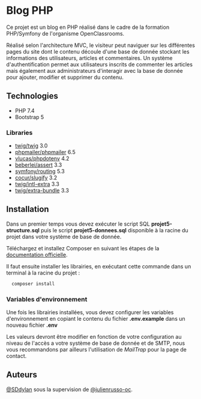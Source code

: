 
# Blog PHP

Ce projet est un blog en PHP réalisé dans le cadre de la formation PHP/Symfony de l'organisme OpenClassrooms.  

Réalisé selon l'architecture MVC, le visiteur peut naviguer sur les différentes pages du site dont le contenu découle d'une base de donnée stockant les informations des utilisateurs, articles et commentaires.
Un système d'authentification permet aux utilisateurs inscrits de commenter les articles mais également aux administrateurs d'interagir avec la base de donnée pour ajouter, modifier et supprimer du contenu.

## Technologies

* PHP 7.4
* Bootstrap 5

### Libraries

* [twig/twig](https://twig.symfony.com/) 3.0
* [phpmailer/phpmailer](https://github.com/PHPMailer/PHPMailer) 6.5
* [vlucas/phpdotenv](https://github.com/vlucas/phpdotenv) 4.2
* [beberlei/assert](https://github.com/beberlei/assert) 3.3
* [symfony/routing](https://github.com/beberlei/assert) 5.3
* [cocur/slugify](https://github.com/cocur/slugify) 3.2
* [twig/intl-extra](https://github.com/twigphp/intl-extra) 3.3
* [twig/extra-bundle](https://github.com/twigphp/twig-extra-bundle) 3.3
## Installation

Dans un premier temps vous devez exécuter le script SQL **projet5-structure.sql** puis le script **projet5-donnees.sql** disponible à la racine du projet dans votre système de base de donnée.  

Téléchargez et installez Composer en suivant les étapes de la [documentation officielle](https://getcomposer.org/download/).

Il faut ensuite installer les librairies, en exécutant cette commande dans un terminal à la racine du projet :

```bash
  composer install
```
### Variables d'environnement
Une fois les librairies installées, vous devez configurer les variables d'environnement en copiant le contenu du fichier **.env.example** dans un nouveau fichier **.env** 

Les valeurs devront être modifier en fonction de votre configuration au niveau de l'accès a votre système de base de donnée et de SMTP, nous vous recommandons par ailleurs l'utilisation de *MailTrap* pour la page de contact.




## Auteurs

[@SDdylan](https://github.com/SDdylan) sous la supervision de [@julienrusso-oc](https://github.com/julienrusso-oc).
